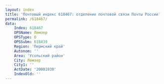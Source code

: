 ```yaml
---
layout: index
title: 'Почтовый индекс 618467: отделение почтовой связи Почты России'
permalink: /618467/
data:
    Index: 618467
    OPSName: Лемзер
    OPSType: О
    OPSSubm: 618439
    Region: 'Пермский край'
    Autonom: ''
    Area: 'Усольский район'
    City: Лемзер
    City1: ''
    ActDate: '20001030'
    IndexOld: ''
---
```

